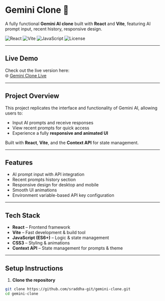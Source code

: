 # Gemini Clone 🚀

A fully functional **Gemini AI clone** built with **React** and **Vite**, featuring AI prompt input, recent history, responsive design.

![React](https://img.shields.io/badge/React-18-blue?style=flat-square)
![Vite](https://img.shields.io/badge/Vite-3.2-green?style=flat-square)
![JavaScript](https://img.shields.io/badge/JavaScript-ES6-yellow?style=flat-square)
![License](https://img.shields.io/badge/License-MIT-lightgrey?style=flat-square)

---

## Live Demo
Check out the live version here:  
🌐 [Gemini Clone Live](https://gemini-clone-ivory-three.vercel.app)

---

## Project Overview
This project replicates the interface and functionality of Gemini AI, allowing users to:  
- Input AI prompts and receive responses  
- View recent prompts for quick access  
- Experience a fully **responsive and animated UI**

Built with **React**, **Vite**, and the **Context API** for state management.

---

## Features
- AI prompt input with API integration  
- Recent prompts history section  
- Responsive design for desktop and mobile  
- Smooth UI animations  
- Environment variable-based API key configuration  

---

## Tech Stack
- **React** – Frontend framework  
- **Vite** – Fast development & build tool  
- **JavaScript (ES6+)** – Logic & state management  
- **CSS3** – Styling & animations  
- **Context API** – State management for prompts & theme  

---

## Setup Instructions
1. **Clone the repository**
```bash
git clone https://github.com/sraddha-git/gemini-clone.git
cd gemini-clone
